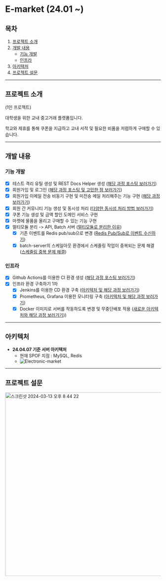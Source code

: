# E-market (24.01 ~)

## 목차

1. [프로젝트 소개](#프로젝트-소개)
2. [개발 내용](#개발-내용)
    - [기능 개발](#기능-개발)
    - [인프라](#인프라)
3. [아키텍처](#아키텍처)
4. [프로젝트 설문](#프로젝트-설문)

---    

## 프로젝트 소개

<p>
(1인 프로젝트)

대학생을 위한 교내 중고거래 플랫폼입니다.

학교와 제휴를 통해 쿠폰을 지급하고 교내 서적 및 필요한 비품을 저렴하게 구매할 수 있습니다.

</p>

--- 

## 개발 내용

### 기능 개발

- [x] 테스트 격리 유틸 생성 및 REST Docs Helper
  생성 ([해당 과정 포스팅 보러가기](https://blog.naver.com/PostView.naver?blogId=sosow0212&logNo=223315262688&categoryNo=152&parentCategoryNo=152&from=thumbnailList))
- [x] 회원가입 및
  로그인 ([해당 과정 포스팅 및 고민한 점 보러가기](https://blog.naver.com/PostView.naver?blogId=sosow0212&logNo=223317675973&categoryNo=152&parentCategoryNo=152&from=thumbnailList))
- [x] 회원가입 이메일 전송 비동기 구현 및 미전송 메일 처리해주는 기능
  구현 ([해당 과정 보러가기](https://blog.naver.com/PostView.naver?blogId=sosow0212&logNo=223322476947&categoryNo=152&parentCategoryNo=152&from=thumbnailList))
- [x] 회원 간 커뮤니티 기능 생성 및 동시성
  처리 ([다양한 동시성 처리 방법 보러가기](https://blog.naver.com/PostView.naver?blogId=sosow0212&logNo=223328710499&categoryNo=152&parentCategoryNo=152&from=thumbnailList))
- [x] 쿠폰 기능 생성 및 금액 할인 도메인 서비스 구현
- [x] 마켓에 물품을 올리고 구매할 수 있는 기능 구현
- [x] 멀티모듈 분리 -> API, Batch 서버 ([멀티모듈로 분리한 이유](https://blog.naver.com/sosow0212/223401237314))
    - [x] 기존 이벤트를 Redis pub/sub으로 변경 ([Redis Pub/Sub로 이벤트 수신하기](https://blog.naver.com/sosow0212/223408645604))
    - [x] batch-server의 스케일아웃 환경에서 스케줄링 작업이 중복되는 문제 해결 ([스케줄링 중복 문제 해결](https://blog.naver.com/sosow0212/223408645604))

### 인프라

- [x] Github Actions를 이용한 CI 환경
  생성 ([해당 과정 포스팅 보러가기](https://blog.naver.com/PostView.naver?blogId=sosow0212&logNo=223314392944&categoryNo=152&parentCategoryNo=152&from=thumbnailList))
- [x] 인프라 환경 구축하기 1차
    - [x] Jenkins를 이용한 CD 환경
      구축 ([아키텍처 및 해당 과정 보러가기](https://blog.naver.com/PostView.naver?blogId=sosow0212&logNo=223369462311&categoryNo=152&parentCategoryNo=152&from=thumbnailList))
    - [x] Prometheus, Grafana 이용한 모니터링
      구축 ([아키텍처 및 해당 과정 보러가기](https://blog.naver.com/PostView.naver?blogId=sosow0212&logNo=223369973401&categoryNo=161&parentCategoryNo=152&viewDate=&currentPage=1&postListTopCurrentPage=1&from=thumbnailList&userTopListOpen=true&userTopListCount=5&userTopListManageOpen=false&userTopListCurrentPage=1))
    - [x] Docker 이미지로 서버를 작동하도록 변경 및 무중단배포
      적용 ([새로운 아키텍처와 해당 과정 보러가기](https://blog.naver.com/PostView.naver?blogId=sosow0212&logNo=223371181808&categoryNo=161&parentCategoryNo=152&viewDate=&currentPage=1&postListTopCurrentPage=1&from=thumbnailList&userTopListOpen=true&userTopListCount=5&userTopListManageOpen=false&userTopListCurrentPage=1)))

---

## 아키텍처

- **24.04.07 기준 서버 아키텍처**
    - 현재 SPOF 지점 : MySQL, Redis
    - ![Electronic-market](https://github.com/sosow0212/2024-mju-market/assets/63213487/b8c50687-5b3f-4a07-ab67-80e752ab5f80)

---

## 프로젝트 설문

<img width="592" alt="스크린샷 2024-03-13 오후 8 44 22" src="https://github.com/sosow0212/2024-electronic-market/assets/63213487/0e01419e-841b-4373-befd-550660d435d9">
